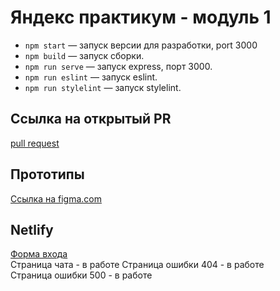 # Яндекс практикум - модуль 1

- `npm start` — запуск версии для разработки, port 3000
- `npm build` — запуск сборки.
- `npm run serve` — запуск express, порт 3000.
- `npm run eslint` — запуск eslint.
- `npm run stylelint` — запуск stylelint.

## Cсылка на открытый PR
[pull request](https://github.com/alexgavr89/middle.messenger.praktikum.yandex/pull/2)

## Прототипы
[Ссылка на figma.com](https://www.figma.com/file/zka3ZZnxZxKY7pgC7OGpL3/yp_module_1_chat?node-id=0%3A1)

## Netlify
[Форма входа](https://yp-module-1-alexgavr89.netlify.app/)  
Страница чата - в работе
Страница ошибки 404 - в работе  
Страница ошибки 500 - в работе  

